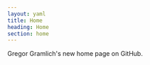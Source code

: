 ```yaml
---
layout: yaml
title: Home
heading: Home
section: home
---
```

Gregor Gramlich's new home page on GitHub.
